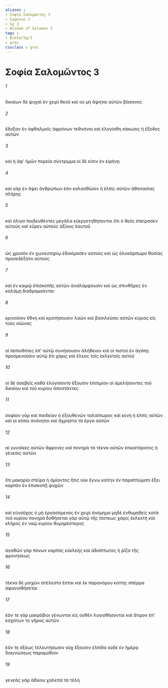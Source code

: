 ```yaml
---
aliases : 
- Σοφία Σαλoμῶντος 3
- Sagesse 3
- Sg 3
- Wisdom of Solomon 3
tags : 
- Bible/Sg/3
- grec
cssclass : grec
---
```


# Σοφία Σαλoμῶντος 3

###### 1
δικαίων δὲ ψυχαὶ ἐν χειρὶ θεοῦ καὶ οὐ μὴ ἅψηται αὐτῶν βάσανος
###### 2
ἔδοξαν ἐν ὀφθαλμοῖς ἀφρόνων τεθνάναι καὶ ἐλογίσθη κάκωσις ἡ ἔξοδος αὐτῶν
###### 3
καὶ ἡ ἀφ' ἡμῶν πορεία σύντριμμα οἱ δέ εἰσιν ἐν εἰρήνῃ
###### 4
καὶ γὰρ ἐν ὄψει ἀνθρώπων ἐὰν κολασθῶσιν ἡ ἐλπὶς αὐτῶν ἀθανασίας πλήρης
###### 5
καὶ ὀλίγα παιδευθέντες μεγάλα εὐεργετηθήσονται ὅτι ὁ θεὸς ἐπείρασεν αὐτοὺς καὶ εὗρεν αὐτοὺς ἀξίους ἑαυτοῦ
###### 6
ὡς χρυσὸν ἐν χωνευτηρίῳ ἐδοκίμασεν αὐτοὺς καὶ ὡς ὁλοκάρπωμα θυσίας προσεδέξατο αὐτούς
###### 7
καὶ ἐν καιρῷ ἐπισκοπῆς αὐτῶν ἀναλάμψουσιν καὶ ὡς σπινθῆρες ἐν καλάμῃ διαδραμοῦνται
###### 8
κρινοῦσιν ἔθνη καὶ κρατήσουσιν λαῶν καὶ βασιλεύσει αὐτῶν κύριος εἰς τοὺς αἰῶνας
###### 9
οἱ πεποιθότες ἐπ' αὐτῷ συνήσουσιν ἀλήθειαν καὶ οἱ πιστοὶ ἐν ἀγάπῃ προσμενοῦσιν αὐτῷ ὅτι χάρις καὶ ἔλεος τοῖς ἐκλεκτοῖς αὐτοῦ
###### 10
οἱ δὲ ἀσεβεῖς καθὰ ἐλογίσαντο ἕξουσιν ἐπιτιμίαν οἱ ἀμελήσαντες τοῦ δικαίου καὶ τοῦ κυρίου ἀποστάντες
###### 11
σοφίαν γὰρ καὶ παιδείαν ὁ ἐξουθενῶν ταλαίπωρος καὶ κενὴ ἡ ἐλπὶς αὐτῶν καὶ οἱ κόποι ἀνόνητοι καὶ ἄχρηστα τὰ ἔργα αὐτῶν
###### 12
αἱ γυναῖκες αὐτῶν ἄφρονες καὶ πονηρὰ τὰ τέκνα αὐτῶν ἐπικατάρατος ἡ γένεσις αὐτῶν
###### 13
ὅτι μακαρία στεῖρα ἡ ἀμίαντος ἥτις οὐκ ἔγνω κοίτην ἐν παραπτώματι ἕξει καρπὸν ἐν ἐπισκοπῇ ψυχῶν
###### 14
καὶ εὐνοῦχος ὁ μὴ ἐργασάμενος ἐν χειρὶ ἀνόμημα μηδὲ ἐνθυμηθεὶς κατὰ τοῦ κυρίου πονηρά δοθήσεται γὰρ αὐτῷ τῆς πίστεως χάρις ἐκλεκτὴ καὶ κλῆρος ἐν ναῷ κυρίου θυμηρέστερος
###### 15
ἀγαθῶν γὰρ πόνων καρπὸς εὐκλεής καὶ ἀδιάπτωτος ἡ ῥίζα τῆς φρονήσεως
###### 16
τέκνα δὲ μοιχῶν ἀτέλεστα ἔσται καὶ ἐκ παρανόμου κοίτης σπέρμα ἀφανισθήσεται
###### 17
ἐάν τε γὰρ μακρόβιοι γένωνται εἰς οὐθὲν λογισθήσονται καὶ ἄτιμον ἐπ' ἐσχάτων τὸ γῆρας αὐτῶν
###### 18
ἐάν τε ὀξέως τελευτήσωσιν οὐχ ἕξουσιν ἐλπίδα οὐδὲ ἐν ἡμέρᾳ διαγνώσεως παραμύθιον
###### 19
γενεᾶς γὰρ ἀδίκου χαλεπὰ τὰ τέλη
